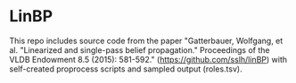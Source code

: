 # LinBP

This repo includes source code from the paper "Gatterbauer, Wolfgang, et al. "Linearized and single-pass belief propagation." Proceedings of the VLDB Endowment 8.5 (2015): 581-592." (https://github.com/sslh/linBP) with self-created proprocess scripts and sampled output (roles.tsv).



